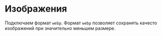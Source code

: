 # Изображения
Подключаем формат `webp`. Формат `webp` позволяет сохранять качесто изображений при значительно меньшем размере.
